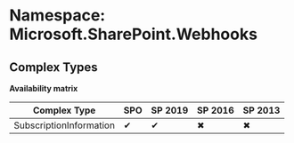 # Namespace: Microsoft.SharePoint.Webhooks

## Complex Types

**Availability matrix**

Complex Type | SPO | SP 2019 | SP 2016 | SP 2013
----------|-----|---------|---------|--------
SubscriptionInformation | ✔ | ✔ | ✖ | ✖
